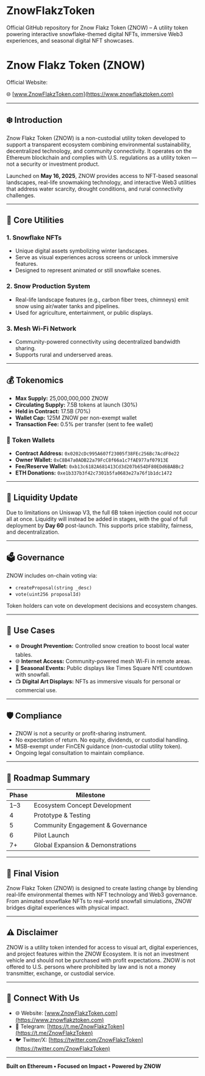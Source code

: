 # ZnowFlakzToken
Official GitHub repository for Znow Flakz Token (ZNOW) – A utility token powering interactive snowflake-themed digital NFTs, immersive Web3 experiences, and seasonal digital NFT showcases.

# Znow Flakz Token (ZNOW)

Official Website:

🌐 [www.ZnowFlakzToken.com](https://www.znowflakztoken.com)

---

## ❄️ Introduction

Znow Flakz Token (ZNOW) is a non-custodial utility token developed to support a transparent ecosystem combining environmental sustainability, decentralized technology, and community connectivity. It operates on the Ethereum blockchain and complies with U.S. regulations as a utility token — not a security or investment product.

Launched on **May 16, 2025**, ZNOW provides access to NFT-based seasonal landscapes, real-life snowmaking technology, and interactive Web3 utilities that address water scarcity, drought conditions, and rural connectivity challenges.

---

## 🧊 Core Utilities

### 1. **Snowflake NFTs**
- Unique digital assets symbolizing winter landscapes.
- Serve as visual experiences across screens or unlock immersive features.
- Designed to represent animated or still snowflake scenes.

### 2. **Snow Production System**
- Real-life landscape features (e.g., carbon fiber trees, chimneys) emit snow using air/water tanks and pipelines.
- Used for agriculture, entertainment, or public displays.

### 3. **Mesh Wi-Fi Network**
- Community-powered connectivity using decentralized bandwidth sharing.
- Supports rural and underserved areas.

---

## 💰 Tokenomics

- **Max Supply:** 25,000,000,000 ZNOW  
- **Circulating Supply:** 7.5B tokens at launch (30%)  
- **Held in Contract:** 17.5B (70%)  
- **Wallet Cap:** 125M ZNOW per non-exempt wallet  
- **Transaction Fee:** 0.5% per transfer (sent to fee wallet)  

### 🔐 Token Wallets

- **Contract Address:** `0x0202cDc995A607f23005f38FEc256Bc7AcdF0e22`  
- **Owner Wallet:** `0xC8B47a0ADB22a79FcC8f66a1c7fAE977af07913E`  
- **Fee/Reserve Wallet:** `0xb13c6182A681413Cd3d207b654DF80EDd6BABBc2`  
- **ETH Donations:** `0xe1b337b3f42c7301b5fa0683e27a76f1b1dc1472`  

---

## 📢 Liquidity Update

Due to limitations on Uniswap V3, the full 6B token injection could not occur all at once. Liquidity will instead be added in stages, with the goal of full deployment by **Day 60** post-launch. This supports price stability, fairness, and decentralization.

---

## 🗳️ Governance

ZNOW includes on-chain voting via:
- `createProposal(string _desc)`
- `vote(uint256 proposalId)`

Token holders can vote on development decisions and ecosystem changes.

---

## 🧬 Use Cases

- ❄️ **Drought Prevention:** Controlled snow creation to boost local water tables.
- 🌐 **Internet Access:** Community-powered mesh Wi-Fi in remote areas.
- 🎉 **Seasonal Events:** Public displays like Times Square NYE countdown with snowfall.
- 📺 **Digital Art Displays:** NFTs as immersive visuals for personal or commercial use.

---

## 🛡️ Compliance

- ZNOW is not a security or profit-sharing instrument.
- No expectation of return. No equity, dividends, or custodial handling.
- MSB-exempt under FinCEN guidance (non-custodial utility token).
- Ongoing legal consultation to maintain compliance.

---

## 📅 Roadmap Summary

| Phase | Milestone |
|---------|-----------------------------------|
| 1–3 | Ecosystem Concept Development |
| 4 | Prototype & Testing |
| 5 | Community Engagement & Governance |
| 6 | Pilot Launch |
| 7+ | Global Expansion & Demonstrations |

---

## 🧭 Final Vision

Znow Flakz Token (ZNOW) is designed to create lasting change by blending real-life environmental themes with NFT technology and Web3 governance. From animated snowflake NFTs to real-world snowfall simulations, ZNOW bridges digital experiences with physical impact.

---

## ⚠️ Disclaimer

ZNOW is a utility token intended for access to visual art, digital experiences, and project features within the ZNOW Ecosystem. It is not an investment vehicle and should not be purchased with profit expectations. ZNOW is not offered to U.S. persons where prohibited by law and is not a money transmitter, exchange, or custodial service.

---

## 🔗 Connect With Us

- 🌐 Website: [www.ZnowFlakzToken.com](https://www.znowflakztoken.com)  
- 💬 Telegram: [https://t.me/ZnowFlakzToken](https://t.me/ZnowFlakzToken)  
- 🐦 Twitter/X: [https://twitter.com/ZnowFlakzToken](https://twitter.com/ZnowFlakzToken)  

---

**Built on Ethereum • Focused on Impact • Powered by ZNOW**

